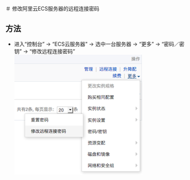 ＃ 修改阿里云ECS服务器的远程连接密码

## 方法
* 进入“控制台” -> “ECS云服务器" -> 选中一台服务器 -> “更多” -> “密码／密钥” -> “修改远程连接密码”
   ![](img/01.png)
